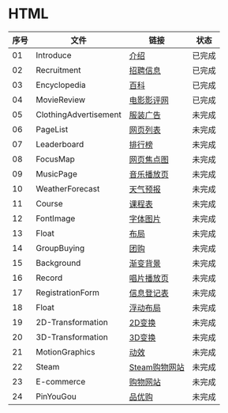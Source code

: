 # HTML

| 序号 | 文件                  | 链接                                                                                                                     | 状态    |
| ---- | --------------------- | ------------------------------------------------------------------------------------------------------------------------ | ------- |
| 01   | Introduce             | [介绍](https://htmlpreview.github.io/?https://raw.githubusercontent.com/0science/HTML/master/Introduce/index.html)       | 已完成 |
| 02   | Recruitment           | [招聘信息](https://htmlpreview.github.io/?https://raw.githubusercontent.com/0science/HTML/master/Recruitment/index.html) | 已完成 |
| 03   | Encyclopedia          | [百科](https://htmlpreview.github.io/?https://raw.githubusercontent.com/0science/HTML/master/Encyclopedia/index.html)    | 已完成 |
| 04   | MovieReview           | [电影影评网](https://htmlpreview.github.io/?https://raw.githubusercontent.com/0science/HTML/master/MovieReview/index.html) | 已完成 |
| 05   | ClothingAdvertisement | [服装广告](https://htmlpreview.github.io/?https://raw.githubusercontent.com/0science/HTML/master/ClothingAdvertisement/index.html) | 未完成 |
| 06   | PageList              | [网页列表](https://htmlpreview.github.io/?https://raw.githubusercontent.com/0science/HTML/master/PageList/index.html)    | 未完成 |
| 07   | Leaderboard           | [排行榜](https://htmlpreview.github.io/?https://raw.githubusercontent.com/0science/HTML/master/Leaderboard/index.html)    | 未完成 |
| 08   | FocusMap              | [网页焦点图](https://htmlpreview.github.io/?https://raw.githubusercontent.com/0science/HTML/master/FocusMap/index.html)    | 未完成 |
| 09   | MusicPage             | [音乐播放页](https://htmlpreview.github.io/?https://raw.githubusercontent.com/0science/HTML/master/MusicPage/index.html)  | 未完成 |
| 10   | WeatherForecast       | [天气预报](https://htmlpreview.github.io/?https://raw.githubusercontent.com/0science/HTML/master/WeatherForecast/index.html) | 未完成 |
| 11   | Course                | [课程表](https://htmlpreview.github.io/?https://raw.githubusercontent.com/0science/HTML/master/Course/index.html)          | 未完成 |
| 12   | FontImage             | [字体图片](https://htmlpreview.github.io/?https://raw.githubusercontent.com/0science/HTML/master/FontImage/index.html)    | 未完成 |
| 13   | Float                 | [布局](https://htmlpreview.github.io/?https://raw.githubusercontent.com/0science/HTML/master/Float/index.html)            | 未完成 |
| 14   | GroupBuying           | [团购](https://htmlpreview.github.io/?https://raw.githubusercontent.com/0science/HTML/master/GroupBuying/index.html)      | 未完成 |
| 15   | Background            | [渐变背景](https://htmlpreview.github.io/?https://raw.githubusercontent.com/0science/HTML/master/Background/index.html)    | 未完成 |
| 16   | Record                | [唱片播放页](https://htmlpreview.github.io/?https://raw.githubusercontent.com/0science/HTML/master/Record/index.html)      | 未完成 |
| 17   | RegistrationForm      | [信息登记表](https://htmlpreview.github.io/?https://raw.githubusercontent.com/0science/HTML/master/RegistrationForm/index.html) | 未完成 |
| 18   | Float                 | [浮动布局](https://htmlpreview.github.io/?https://raw.githubusercontent.com/0science/HTML/master/Float/index.html)         | 未完成 |
| 19   | 2D-Transformation     | [2D变换](https://htmlpreview.github.io/?https://raw.githubusercontent.com/0science/HTML/master/2D-Transformation/index.html) | 未完成 |
| 20   | 3D-Transformation     | [3D变换](https://htmlpreview.github.io/?https://raw.githubusercontent.com/0science/HTML/master/3D-Transformation/index.html) | 未完成 |
| 21   | MotionGraphics        | [动效](https://htmlpreview.github.io/?https://raw.githubusercontent.com/0science/HTML/master/MotionGraphics/index.html)    | 未完成 |
| 22   | Steam                 | [Steam购物网站](https://htmlpreview.github.io/?https://raw.githubusercontent.com/0science/HTML/master/Steam/index.html)   | 未完成 |
| 23   | E-commerce            | [购物网站](https://htmlpreview.github.io/?https://raw.githubusercontent.com/0science/HTML/master/E-commerce/index.html)    | 未完成 |
| 24   | PinYouGou             | [品优购](https://htmlpreview.github.io/?https://raw.githubusercontent.com/0science/HTML/master/PinYouGou/index.html)        | 未完成 |
